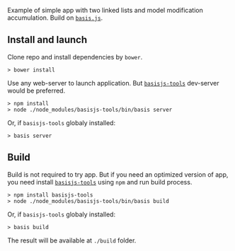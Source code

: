 Example of simple app with two linked lists and model modification accumulation. Build on [`basis.js`](https://github.com/basisjs/basisjs).

## Install and launch

Clone repo and install dependencies by `bower`.

    > bower install

Use any web-server to launch application. But [`basisjs-tools`](https://github.com/basisjs/basisjs-tools) dev-server would be preferred.

    > npm install
    > node ./node_modules/basisjs-tools/bin/basis server

Or, if `basisjs-tools` globaly installed:

    > basis server

## Build

Build is not required to try app. But if you need an optimized version of app, you need install [`basisjs-tools`](https://github.com/basisjs/basisjs-tools) using `npm` and run build process.

    > npm install basisjs-tools
    > node ./node_modules/basisjs-tools/bin/basis build

Or, if `basisjs-tools` globaly installed:

    > basis build

The result will be available at `./build` folder.
